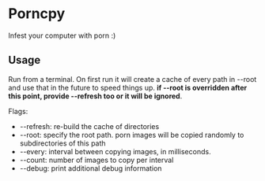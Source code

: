 # Porncpy

Infest your computer with porn :)

## Usage

Run from a terminal. On first run it will create a cache
of every path in --root and use that in the future to
speed things up. **if --root is overridden after this point,
provide --refresh too or it will be ignored**.

Flags:
- --refresh: re-build the cache of directories
- --root: specify the root path. porn images will be copied randomly to
subdirectories of this path
- --every: interval between copying images, in milliseconds.
- --count: number of images to copy per interval
- --debug: print additional debug information